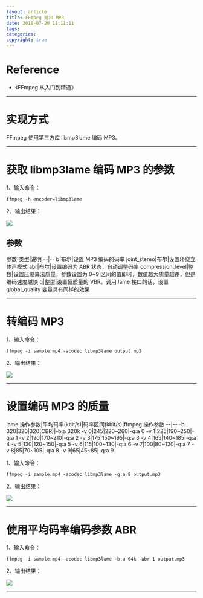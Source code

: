 ```yaml
---
layout: article
title: FFmpeg 输出 MP3
date: 2018-07-29 11:11:11
tags:
categories: 
copyright: true
---
```


# **Reference**

* 《FFmpeg 从入门到精通》

---

# **实现方式**

FFmpeg 使用第三方库 libmp3lame 编码 MP3。

---

# **获取 libmp3lame 编码 MP3 的参数**

1、输入命令：

```shell
ffmpeg -h encoder=libmp3lame
```

2、输出结果：

![](http://otkw6sse5.bkt.clouddn.com/FFmpeg-%E8%BE%93%E5%87%BA-MP31.png)

## **参数**

参数|类型|说明
--|--
b|布尔|设置 MP3 编码的码率
joint_stereo|布尔|设置环绕立体声模式
abr|布尔|设置编码为 ABR 状态，自动调整码率
compression_level|整数|设置压缩算法质量，参数设置为 0~9 区间的值即可，数值越大质量越差，但是编码速度越快
q|整型|设置恒质量的 VBR。调用 lame 接口的话，设置 global_quality 变量具有同样的效果


---

# **转编码 MP3**

1、输入命令：

```shell
ffmpeg -i sample.mp4 -acodec libmp3lame output.mp3
```

2、输出结果：

![](http://otkw6sse5.bkt.clouddn.com/FFmpeg-%E8%BE%93%E5%87%BA-MP32.png)

---

# **设置编码 MP3 的质量**

lame 操作参数|平均码率(kbit/s)|码率区间(kbit/s)|ffmpeg 操作参数
--|--
-b 320|320|320(CBR)|-b:a 320k
-v 0|245|220~260|-q:a 0
-v 1|225|190~250|-q:a 1
-v 2|190|170~210|-q:a 2
-v 3|175|150~195|-q:a 3
-v 4|165|140~185|-q:a 4
-v 5|130|120~150|-q:a 5
-v 6|115|100~130|-q:a 6
-v 7|100|80~120|-q:a 7
-v 8|85|70~105|-q:a 8
-v 9|65|45~85|-q:a 9

1、输入命令：

```shell
ffmpeg -i sample.mp4 -acodec libmp3lame -q:a 8 output.mp3
```

2、输出结果：

![](http://otkw6sse5.bkt.clouddn.com/FFmpeg-%E8%BE%93%E5%87%BA-MP33.png)

---

# **使用平均码率编码参数 ABR**

1、输入命令：

```shell
ffmpeg -i sample.mp4 -acodec libmp3lame -b:a 64k -abr 1 output.mp3
```

2、输出结果：

![](http://otkw6sse5.bkt.clouddn.com/FFmpeg-%E8%BE%93%E5%87%BA-MP34.png)

---